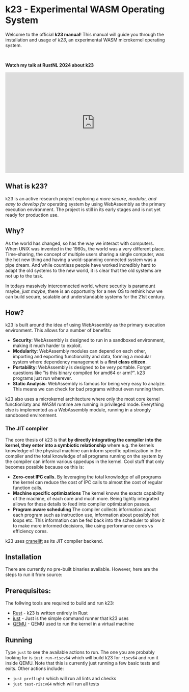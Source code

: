 # k23 - Experimental WASM Operating System

Welcome to the official **k23 manual**! This manual will guide you through the installation and usage of *k23*, an experimental WASM microkernel operating system.

<br />

**Watch my talk at RustNL 2024 about k23**

<iframe width="560" height="315" src="https://www.youtube-nocookie.com/embed/GjDwj7RWOgs?si=bKBI4WKpm1HQ8YtP" title="YouTube video player" frameborder="0" allow="accelerometer; autoplay; clipboard-write; encrypted-media; gyroscope; picture-in-picture; web-share" referrerpolicy="strict-origin-when-cross-origin" allowfullscreen></iframe>

## What is k23?

k23 is an active research project exploring a *more secure, modular, and easy to develop for* operating system by using WebAssembly as the primary execution environment.
The project is still in its early stages and is not yet ready for production use.

## Why?

As the world has changed, so has the way we interact with computers. When UNIX was invented in the 1960s, the world was a very different place.
Time-sharing, the concept of multiple users sharing a single computer, was the hot new thing and having a wold-spanning connected system was a pipe dream. And while countless people have worked incredibly hard to adapt the old systems to the new world, it is clear that the old systems are not up to the task.

In todays massively interconnected world, where security is paramount maybe, *just maybe*, there is an opportunity for a new OS to rethink how we can build secure, scalable and understandable systems for the 21st century.

## How?

k23 is built around the idea of using WebAssembly as the primary execution environment. This allows for a number of benefits:
- **Security**: WebAssembly is designed to run in a sandboxed environment, making it much harder to exploit.
- **Modularity**: WebAssembly modules can depend on each other, importing and exporting functionality and data, forming a modular system where dependency management is a **first class citizen**.
- **Portability**: WebAssembly is designed to be very portable. Forget questions like "is this binary compiled for amd64 or arm?". k23 programs just run wherever.
- **Static Analysis**: WebAssembly is famous for being very easy to analyze. This means we can check for bad programs without even running them.

k23 also uses a microkernel architecture where only the most core kernel functionliaty and WASM runtime are running in privileged mode. Everything else is implemented as a WebAssembly module, running in a strongly sandboxed environment.

### The JIT compiler

The core thesis of k23 is that **by directly integrating the compiler into the kernel, they enter into a symbiotic relationship** where e.g. the kernels knowledge of the physical machine can inform specific optimization in the compiler and the total knowledge of all programs running on the system by the compiler can inform various sppedups in the kernel.
Cool stuff that only becomes possible because os this is:

- **Zero-cost IPC calls.** By leveraging the total knowledge of all programs the kernel can reduce the cost of IPC calls to almost the cost of regular function calls.
- **Machine specific optimizations** The kernel knows the exacts capability of the machine, of each core and much more. Being tightly integrated allows for these details to feed into compiler optimization passes.
- **Program aware scheduling** The compiler collects information about each program such as instruction use, information about possibly hot loops etc. This information can be fed back into the scheduler to allow it to make more informed decisions, like using performance cores vs efficiency cores.

k23 uses [cranelift](https://cranelift.dev) as its JIT compiler backend.

## Installation

There are currently no pre-built binaries available. However, here are the steps to run it from source:

## Prerequisites:

The follwing tools are required to build and run k23:

  - [Rust](https://www.rust-lang.org/tools/install) - k23 is written entirely in Rust
  - [just](https://just.systems) - Just is the simple command runner that k23 uses
  - [QEMU](https://www.qemu.org) - QEMU used to run the kernel in a virtual machine

## Running

Type `just` to see the available actions to run. The one you are probably looking for is `just run-riscv64` which will build k23 for `riscv64` and run it inside QEMU. Note that this is currently just running a few basic tests and exits.
  Other actions include:
  - `just preflight` which will run all lints and checks
  - `just test-riscv64` which will run all tests
